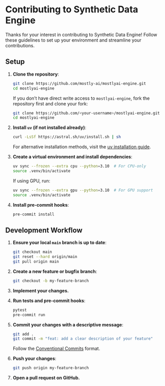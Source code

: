 # Contributing to Synthetic Data Engine

Thanks for your interest in contributing to Synthetic Data Engine! Follow these guidelines to set up your environment and streamline your contributions.

## Setup

1. **Clone the repository**:
   ```bash
   git clone https://github.com/mostly-ai/mostlyai-engine.git
   cd mostlyai-engine
   ```
   If you don’t have direct write access to `mostlyai-engine`, fork the repository first and clone your fork:
   ```bash
   git clone https://github.com/<your-username>/mostlyai-engine.git
   cd mostlyai-engine
   ```

2. **Install `uv` (if not installed already)**:
   ```bash
   curl -LsSf https://astral.sh/uv/install.sh | sh
   ```
   For alternative installation methods, visit the [uv installation guide](https://docs.astral.sh/uv/getting-started/installation/).

3. **Create a virtual environment and install dependencies**:
   ```bash
   uv sync --frozen --extra cpu --python=3.10  # For CPU-only
   source .venv/bin/activate
   ```
   If using GPU, run:
   ```bash
   uv sync --frozen --extra gpu --python=3.10  # For GPU support
   source .venv/bin/activate
   ```

4. **Install pre-commit hooks**:
   ```bash
   pre-commit install
   ```

## Development Workflow

1. **Ensure your local `main` branch is up to date**:
   ```bash
   git checkout main
   git reset --hard origin/main
   git pull origin main
   ```

2. **Create a new feature or bugfix branch**:
   ```bash
   git checkout -b my-feature-branch
   ```

3. **Implement your changes.**

4. **Run tests and pre-commit hooks**:
   ```bash
   pytest
   pre-commit run
   ```

5. **Commit your changes with a descriptive message**:
   ```bash
   git add .
   git commit -m "feat: add a clear description of your feature"
   ```
   Follow the [Conventional Commits](https://gist.github.com/qoomon/5dfcdf8eec66a051ecd85625518cfd13) format.

6. **Push your changes**:
   ```bash
   git push origin my-feature-branch
   ```

7. **Open a pull request on GitHub.**
